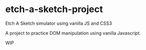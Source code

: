 # etch-a-sketch-project
Etch A Sketch simulator using vanilla JS and CSS3

A project to practice DOM manipulation using vanilla Javascript.

WIP
